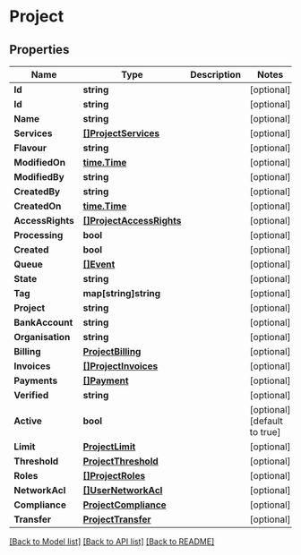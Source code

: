 # Project

## Properties

Name | Type | Description | Notes
------------ | ------------- | ------------- | -------------
**Id** | **string** |  | [optional] 
**Id** | **string** |  | [optional] 
**Name** | **string** |  | [optional] 
**Services** | [**[]ProjectServices**](project_services.md) |  | [optional] 
**Flavour** | **string** |  | [optional] 
**ModifiedOn** | [**time.Time**](time.Time.md) |  | [optional] 
**ModifiedBy** | **string** |  | [optional] 
**CreatedBy** | **string** |  | [optional] 
**CreatedOn** | [**time.Time**](time.Time.md) |  | [optional] 
**AccessRights** | [**[]ProjectAccessRights**](project_accessRights.md) |  | [optional] 
**Processing** | **bool** |  | [optional] 
**Created** | **bool** |  | [optional] 
**Queue** | [**[]Event**](event.md) |  | [optional] 
**State** | **string** |  | [optional] 
**Tag** | **map[string]string** |  | [optional] 
**Project** | **string** |  | [optional] 
**BankAccount** | **string** |  | [optional] 
**Organisation** | **string** |  | [optional] 
**Billing** | [**ProjectBilling**](project_billing.md) |  | [optional] 
**Invoices** | [**[]ProjectInvoices**](project_invoices.md) |  | [optional] 
**Payments** | [**[]Payment**](payment.md) |  | [optional] 
**Verified** | **string** |  | [optional] 
**Active** | **bool** |  | [optional] [default to true]
**Limit** | [**ProjectLimit**](project_limit.md) |  | [optional] 
**Threshold** | [**ProjectThreshold**](project_threshold.md) |  | [optional] 
**Roles** | [**[]ProjectRoles**](project_roles.md) |  | [optional] 
**NetworkAcl** | [**[]UserNetworkAcl**](user_networkAcl.md) |  | [optional] 
**Compliance** | [**ProjectCompliance**](project_compliance.md) |  | [optional] 
**Transfer** | [**ProjectTransfer**](project_transfer.md) |  | [optional] 

[[Back to Model list]](../README.md#documentation-for-models) [[Back to API list]](../README.md#documentation-for-api-endpoints) [[Back to README]](../README.md)


